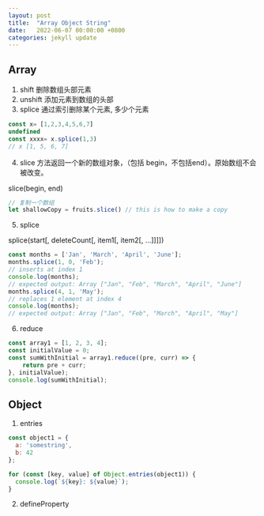 ```yaml
---
layout: post
title:  "Array Object String"
date:   2022-06-07 00:00:00 +0800
categories: jekyll update
---
```


## Array

1. shift 删除数组头部元素
2. unshift 添加元素到数组的头部
3. splice 通过索引删除某个元素, 多少个元素

```js
const x= [1,2,3,4,5,6,7]
undefined
const xxxx= x.splice(1,3)
// x [1, 5, 6, 7]
```

4. slice 方法返回一个新的数组对象，（包括 begin，不包括end）。原始数组不会被改变。

slice(begin, end)
```js
// 复制一个数组
let shallowCopy = fruits.slice() // this is how to make a copy
```

5. splice

splice(start[, deleteCount[, item1[, item2[, ...]]]])

```js
const months = ['Jan', 'March', 'April', 'June'];
months.splice(1, 0, 'Feb');
// inserts at index 1
console.log(months);
// expected output: Array ["Jan", "Feb", "March", "April", "June"]
months.splice(4, 1, 'May');
// replaces 1 element at index 4
console.log(months);
// expected output: Array ["Jan", "Feb", "March", "April", "May"]
```

6. reduce

```js
const array1 = [1, 2, 3, 4];
const initialValue = 0;
const sumWithInitial = array1.reduce((pre, curr) => {
    return pre + curr;
}, initialValue);
console.log(sumWithInitial);
```

## Object

1. entries

```js
const object1 = {
  a: 'somestring',
  b: 42
};

for (const [key, value] of Object.entries(object1)) {
  console.log(`${key}: ${value}`);
}
```

2. defineProperty






